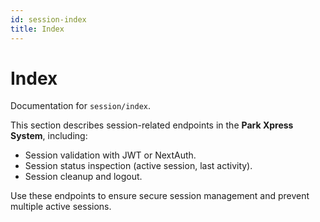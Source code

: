 ```yaml
---
id: session-index
title: Index
---
```


# Index

Documentation for `session/index`.

This section describes session-related endpoints in the **Park Xpress System**, including:

- Session validation with JWT or NextAuth.
- Session status inspection (active session, last activity).
- Session cleanup and logout.

Use these endpoints to ensure secure session management and prevent multiple active sessions.
